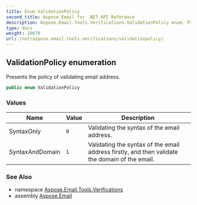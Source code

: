 ```yaml
---
title: Enum ValidationPolicy
second_title: Aspose.Email for .NET API Reference
description: Aspose.Email.Tools.Verifications.ValidationPolicy enum. Presents the policy of validating email address
type: docs
weight: 20670
url: /net/aspose.email.tools.verifications/validationpolicy/
---
```

## ValidationPolicy enumeration

Presents the policy of validating email address.

```csharp
public enum ValidationPolicy
```

### Values

| Name | Value | Description |
| --- | --- | --- |
| SyntaxOnly | `0` | Validating the syntax of the email address. |
| SyntaxAndDomain | `1` | Validating the syntax of the email address firstly, and then validate the domain of the email. |

### See Also

* namespace [Aspose.Email.Tools.Verifications](../../aspose.email.tools.verifications/)
* assembly [Aspose.Email](../../)


